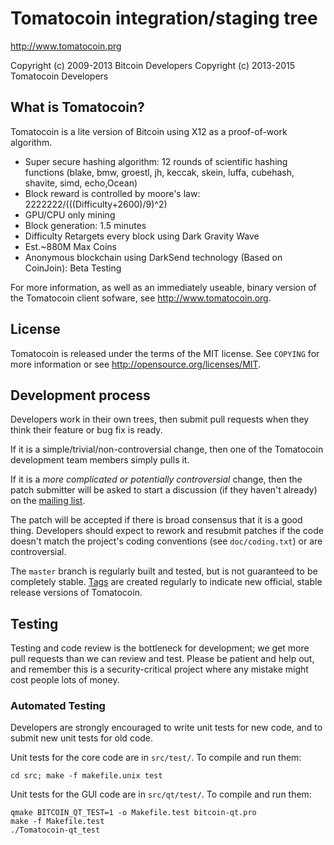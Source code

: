 Tomatocoin integration/staging tree
================================

http://www.tomatocoin.prg

Copyright (c) 2009-2013 Bitcoin Developers
Copyright (c) 2013-2015 Tomatocoin Developers

What is Tomatocoin?
----------------

Tomatocoin is a lite version of Bitcoin using X12 as a proof-of-work algorithm.
 - Super secure hashing algorithm: 12 rounds of scientific hashing functions (blake, bmw, groestl, jh, keccak, skein, luffa, cubehash, shavite, simd, echo,Ocean)
 - Block reward is controlled by moore's law: 2222222/(((Difficulty+2600)/9)^2)
 - GPU/CPU only mining
 - Block generation: 1.5 minutes
 - Difficulty Retargets every block using Dark Gravity Wave
 - Est.~880M Max Coins
 - Anonymous blockchain using DarkSend technology (Based on CoinJoin): Beta Testing

For more information, as well as an immediately useable, binary version of
the Tomatocoin client sofware, see http://www.tomatocoin.org.

License
-------

Tomatocoin is released under the terms of the MIT license. See `COPYING` for more
information or see http://opensource.org/licenses/MIT.

Development process
-------------------

Developers work in their own trees, then submit pull requests when they think
their feature or bug fix is ready.

If it is a simple/trivial/non-controversial change, then one of the Tomatocoin
development team members simply pulls it.

If it is a *more complicated or potentially controversial* change, then the patch
submitter will be asked to start a discussion (if they haven't already) on the
[mailing list](http://sourceforge.net/mailarchive/forum.php?forum_name=bitcoin-development).

The patch will be accepted if there is broad consensus that it is a good thing.
Developers should expect to rework and resubmit patches if the code doesn't
match the project's coding conventions (see `doc/coding.txt`) or are
controversial.

The `master` branch is regularly built and tested, but is not guaranteed to be
completely stable. [Tags](https://github.com/bitcoin/bitcoin/tags) are created
regularly to indicate new official, stable release versions of Tomatocoin.

Testing
-------

Testing and code review is the bottleneck for development; we get more pull
requests than we can review and test. Please be patient and help out, and
remember this is a security-critical project where any mistake might cost people
lots of money.

### Automated Testing

Developers are strongly encouraged to write unit tests for new code, and to
submit new unit tests for old code.

Unit tests for the core code are in `src/test/`. To compile and run them:

    cd src; make -f makefile.unix test

Unit tests for the GUI code are in `src/qt/test/`. To compile and run them:

    qmake BITCOIN_QT_TEST=1 -o Makefile.test bitcoin-qt.pro
    make -f Makefile.test
    ./Tomatocoin-qt_test

